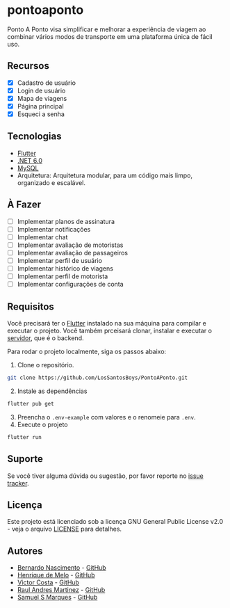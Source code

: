 # pontoaponto
Ponto A Ponto visa simplificar e melhorar a experiência de viagem ao combinar vários modos de transporte em uma plataforma única de fácil uso.

## Recursos
- [x] Cadastro de usuário
- [x] Login de usuário
- [x] Mapa de viagens
- [x] Página principal
- [x] Esqueci a senha

## Tecnologias
- [Flutter](https://flutter.dev/)
- [.NET 6.0](https://dotnet.microsoft.com/en-us/download/dotnet/6.0)
- [MySQL](https://www.mysql.com/downloads/)
- Arquitetura: Arquitetura modular, para um código mais limpo, organizado e escalável.

## À Fazer
- [ ] Implementar planos de assinatura
- [ ] Implementar notificações
- [ ] Implementar chat
- [ ] Implementar avaliação de motoristas
- [ ] Implementar avaliação de passageiros
- [ ] Implementar perfil de usuário
- [ ] Implementar histórico de viagens
- [ ] Implementar perfil de motorista
- [ ] Implementar configurações de conta

## Requisitos
Você precisará ter o [Flutter](https://docs.flutter.dev/get-started/install) instalado na sua máquina para compilar e executar o projeto. Você também prceisará clonar, instalar e executar o [servidor](https://github.com/LosSantosBoys/PontoAPonto-api), que é o backend.

Para rodar o projeto localmente, siga os passos abaixo:
1. Clone o repositório.
```bash
git clone https://github.com/LosSantosBoys/PontoAPonto.git
```
2. Instale as dependências
```bash
flutter pub get
```
3. Preencha o `.env-example` com valores e o renomeie para `.env`.
4. Execute o projeto
```bash
flutter run
```

## Suporte
Se você tiver alguma dúvida ou sugestão, por favor reporte no [issue tracker](https://github.com/LosSantosBoys/PontoAPonto/issues).

## Licença
Este projeto está licenciado sob a licença GNU General Public License v2.0 - veja o arquivo [LICENSE](LICENSE) para detalhes.

## Autores
- [Bernardo Nascimento](https://www.linkedin.com/in/bernardo-alvesdev/) - [GitHub](https://github.com/BernardoAlvesDev)
- [Henrique de Melo](https://www.linkedin.com/in/henrique-cristioglu/) - [GitHub](https://github.com/HenriqueDeMeloCristioglu)
- [Victor Costa](https://www.linkedin.com/in/victor-costa-3b7ba7174/) - [GitHub](https://github.com/VictorDesenvolv)
- [Raul Andres Martinez](https://www.linkedin.com/in/raul-m-92353b231/) - [GitHub](https://github.com/raul-andres-martinez)
- [Samuel S Marques](https://www.linkedin.com/in/samuel-s-marques/) - [GitHub](https://github.com/samuel-s-marques)
